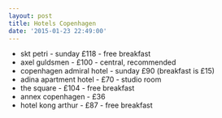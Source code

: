 ```yaml
---
layout: post
title: Hotels Copenhagen
date: '2015-01-23 22:49:00'
---
```


* skt petri - sunday £118 - free breakfast
* axel guldsmen - £100 - central, recommended
* copenhagen admiral hotel - sunday £90 (breakfast is £15)
* adina apartment hotel - £70 - studio room
* the square - £104 - free breakfast
* annex copenhagen - £36 
* hotel kong arthur - £87 - free breakfast